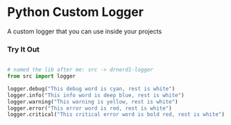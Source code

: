 # Python Custom Logger
A custom logger that you can use inside your projects

### Try It Out

```python

# named the lib after me: src -> drnerd1-logger
from src import logger

logger.debug("This debug word is cyan, rest is white")
logger.info("This info word is deep blue, rest is white")
logger.warning("This warning is yellow, rest is white")
logger.error("This error word is red, rest is white")
logger.critical("This critical error word is bold red, rest is white")
```
